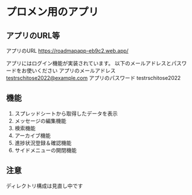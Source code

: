 # プロメン用のアプリ

## アプリのURL等
アプリのURL
https://roadmapapp-eb9c2.web.app/

アプリにはログイン機能が実装されています。
以下のメールアドレスとパスワードをお使いください
アプリのメールアドレス
testrschitose2022@example.com
アプリのパスワード
testrschitose2022

## 機能

1. スプレッドシートから取得したデータを表示
2. メッセージの編集機能
3. 検索機能
4. アーカイブ機能
5. 進捗状況登録＆確認機能
6. サイドメニューの開閉機能


## 注意
ディレクトリ構成は見直し中です
